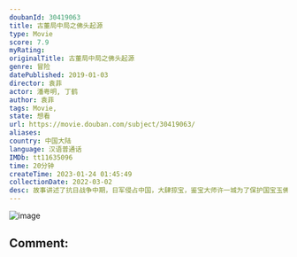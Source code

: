 ```yaml
---
doubanId: 30419063
title: 古董局中局之佛头起源
type: Movie
score: 7.9
myRating: 
originalTitle: 古董局中局之佛头起源
genre: 冒险
datePublished: 2019-01-03
director: 袁菲
actor: 潘粤明, 丁鹤
author: 袁菲
tags: Movie, 
state: 想看
url: https://movie.douban.com/subject/30419063/
aliases: 
country: 中国大陆
language: 汉语普通话
IMDb: tt11635096
time: 20分钟
createTime: 2023-01-24 01:45:49
collectionDate: 2022-03-02
desc: 故事讲述了抗日战争中期，日军侵占中国，大肆掠宝，鉴宝大师许一城为了保护国宝玉佛头，在日军的生死追击下，带领徒弟小天勇闯自家祖上古墓，护宝之行能否成功全由用户决定。
---
```


![image](p2545489429.jpg)

Comment: 
---

